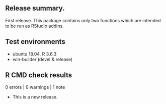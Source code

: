 ## Release summary.

First release. This package contains only two functions which are intended to 
be run as RStudio addins.

## Test environments

* ubuntu 18.04, R 3.6.3
* win-builder (devel & release)

## R CMD check results

0 errors | 0 warnings | 1 note

* This is a new release.
